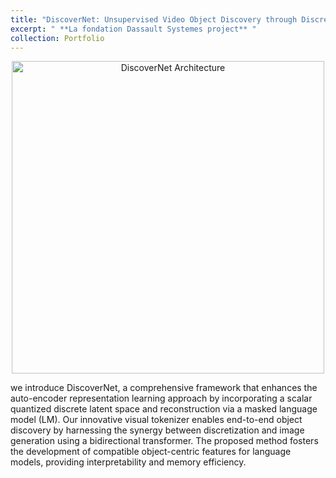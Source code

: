 ```yaml
---
title: "DiscoverNet: Unsupervised Video Object Discovery through Discrete Visual Tokenization and Language Model-Inspired Reconstruction"
excerpt: " **La fondation Dassault Systemes project** "
collection: Portfolio
---
```


<p style="text-align: center;">
  <img src="/ameyjoshi.github.io/images/arch_flow.png" alt="DiscoverNet Architecture" width="500" height="auto">
</p>

we introduce DiscoverNet, a comprehensive framework that enhances the auto-encoder representation learning approach by incorporating a scalar quantized discrete latent space and reconstruction via a masked language model (LM). Our innovative visual tokenizer enables end-to-end object discovery by harnessing the synergy between discretization and image generation using a bidirectional transformer. The proposed method fosters the development of compatible object-centric features for language models, providing interpretability and memory efficiency.
